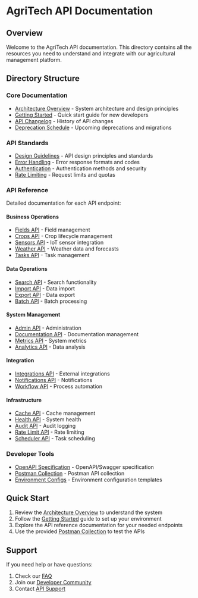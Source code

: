 # AgriTech API Documentation

## Overview
Welcome to the AgriTech API documentation. This directory contains all the resources you need to understand and integrate with our agricultural management platform.

## Directory Structure

### Core Documentation
- [Architecture Overview](architecture.md) - System architecture and design principles
- [Getting Started](getting_started.md) - Quick start guide for new developers
- [API Changelog](changelog.md) - History of API changes
- [Deprecation Schedule](deprecation.md) - Upcoming deprecations and migrations

### API Standards
- [Design Guidelines](guidelines.md) - API design principles and standards
- [Error Handling](error_handling.md) - Error response formats and codes
- [Authentication](auth.md) - Authentication methods and security
- [Rate Limiting](rate_limiting.md) - Request limits and quotas

### API Reference
Detailed documentation for each API endpoint:

#### Business Operations
- [Fields API](resources/fields.md) - Field management
- [Crops API](resources/crops.md) - Crop lifecycle management
- [Sensors API](resources/sensors.md) - IoT sensor integration
- [Weather API](resources/weather.md) - Weather data and forecasts
- [Tasks API](resources/tasks.md) - Task management

#### Data Operations
- [Search API](resources/search.md) - Search functionality
- [Import API](resources/import.md) - Data import
- [Export API](resources/export.md) - Data export
- [Batch API](resources/batch.md) - Batch processing

#### System Management
- [Admin API](resources/admin.md) - Administration
- [Documentation API](resources/documentation.md) - Documentation management
- [Metrics API](resources/metrics.md) - System metrics
- [Analytics API](resources/analytics.md) - Data analysis

#### Integration
- [Integrations API](resources/integrations.md) - External integrations
- [Notifications API](resources/notifications.md) - Notifications
- [Workflow API](resources/workflow.md) - Process automation

#### Infrastructure
- [Cache API](resources/cache.md) - Cache management
- [Health API](resources/health.md) - System health
- [Audit API](resources/audit.md) - Audit logging
- [Rate Limit API](resources/rate_limit.md) - Rate limiting
- [Scheduler API](resources/scheduler.md) - Task scheduling

### Developer Tools
- [OpenAPI Specification](openapi/v1/spec.yaml) - OpenAPI/Swagger specification
- [Postman Collection](postman/agritech_api_collection.json) - Postman API collection
- [Environment Configs](environments/) - Environment configuration templates

## Quick Start

1. Review the [Architecture Overview](architecture.md) to understand the system
2. Follow the [Getting Started](getting_started.md) guide to set up your environment
3. Explore the API reference documentation for your needed endpoints
4. Use the provided [Postman Collection](postman/agritech_api_collection.json) to test the APIs

## Support

If you need help or have questions:
1. Check our [FAQ](faq.md)
2. Join our [Developer Community](https://community.agritech.example.com)
3. Contact [API Support](mailto:api-support@agritech.example.com)
